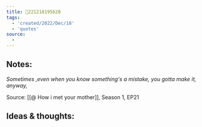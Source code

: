 ```yaml
---
title: 💬221218195620
tags:
  - 'created/2022/Dec/18'
  - 'quotes'
source:
  - 
---
```


## Notes:
*Sometimes ,even when you know something's a mistake, you gotta make it, anyway,*

Source:  [[@ How i met your mother]], Season 1, EP21

## Ideas & thoughts:
